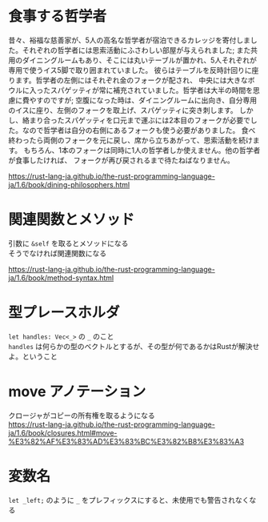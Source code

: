 # 食事する哲学者

昔々、裕福な慈善家が、5人の高名な哲学者が宿泊できるカレッジを寄付しました。それぞれの哲学者には思索活動にふさわしい部屋が与えられました; また共用のダイニングルームもあり、そこには丸いテーブルが置かれ、5人それぞれが専用で使うイス5脚で取り囲まれていました。 彼らはテーブルを反時計回りに座ります。哲学者の左側にはそれぞれ金のフォークが配され、 中央には大きなボウルに入ったスパゲッティが常に補充されていました。哲学者は大半の時間を思慮に費やすのですが; 空腹になった時は、ダイニングルームに出向き、自分専用のイスに座り、左側のフォークを取上げ、スパゲッティに突き刺します。 しかし、絡まり合ったスパゲッティを口元まで運ぶには2本目のフォークが必要でした。なので哲学者は自分の右側にあるフォークも使う必要がありました。 食べ終わったら両側のフォークを元に戻し、席から立ちあがって、思索活動を続けます。 もちろん、1本のフォークは同時に1人の哲学者しか使えません。他の哲学者が食事したければ、 フォークが再び戻されるまで待たねばなりません。

https://rust-lang-ja.github.io/the-rust-programming-language-ja/1.6/book/dining-philosophers.html

# 関連関数とメソッド
引数に `&self` を取るとメソッドになる  
そうでなければ関連関数になる

https://rust-lang-ja.github.io/the-rust-programming-language-ja/1.6/book/method-syntax.html

# 型プレースホルダ
`let handles: Vec<_>` の `_` のこと  
`handles` は何らかの型のベクトルとするが、その型が何であるかはRustが解決せよ。ということ

# move アノテーション
クロージャがコピーの所有権を取るようになる  
https://rust-lang-ja.github.io/the-rust-programming-language-ja/1.6/book/closures.html#move-%E3%82%AF%E3%83%AD%E3%83%BC%E3%82%B8%E3%83%A3

# 変数名
`let _left;` のように `_` をプレフィックスにすると、未使用でも警告されなくなる
